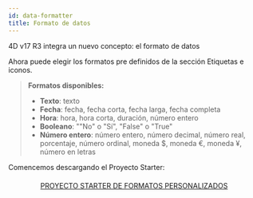```yaml
---
id: data-formatter
title: Formato de datos
---
```


4D v17 R3 integra un nuevo concepto: el formato de datos

Ahora puede elegir los formatos pre definidos de la sección Etiquetas e iconos.

> **Formatos disponibles:**
> 
> * **Texto**: texto
> * **Fecha**: fecha, fecha corta, fecha larga, fecha completa
> * **Hora**: hora, hora corta, duración, número entero
> * **Booleano**: ""No" o "Sí", "False" o "True"
> * **Número entero**: número entero, número decimal, número real, porcentaje, número ordinal, moneda $, moneda €, moneda ¥, número en letras

Comencemos descargando el Proyecto Starter:

<div markdown="1" style="text-align: center; margin-top: 20px">
<a class="button"
href="https://github.com/4d-for-ios/tutorial-DataFormatter/releases/latest/download/tutorial-DataFormatter.zip">PROYECTO STARTER DE FORMATOS PERSONALIZADOS</a>
</div>

